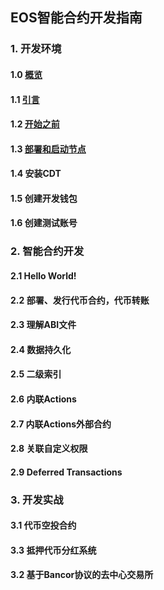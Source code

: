 ## EOS智能合约开发指南
### 1. 开发环境
#### 1.0 [概览](1.0.md)
#### 1.1 [引言](1.1.md)
#### 1.2 [开始之前](1.2.md)
#### 1.3 [部署和启动节点](1.3.md)
#### 1.4 安装CDT
#### 1.5 创建开发钱包
#### 1.6 创建测试账号
### 2. 智能合约开发
#### 2.1 Hello World!
#### 2.2 部署、发行代币合约，代币转账
#### 2.3 理解ABI文件
#### 2.4 数据持久化
#### 2.5 二级索引
#### 2.6 内联Actions
#### 2.7 内联Actions外部合约
#### 2.8 关联自定义权限
#### 2.9 Deferred Transactions
### 3. 开发实战
#### 3.1 代币空投合约
#### 3.3 抵押代币分红系统
#### 3.2 基于Bancor协议的去中心交易所